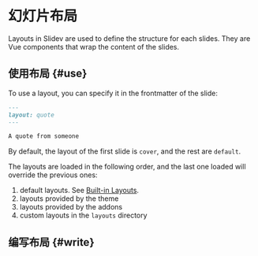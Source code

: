 # 幻灯片布局

Layouts in Slidev are used to define the structure for each slides. They are Vue components that wrap the content of the slides.

## 使用布局 {#use}

To use a layout, you can specify it in the frontmatter of the slide:

```md
---
layout: quote
---

A quote from someone
```

By default, the layout of the first slide is `cover`, and the rest are `default`.

The layouts are loaded in the following order, and the last one loaded will override the previous ones:

1. default layouts. See [Built-in Layouts](../builtin/layouts).
2. layouts provided by the theme
3. layouts provided by the addons
4. custom layouts in the `layouts` directory

<SeeAlso :links="[
  'features/slot-sugar',
]" />

## 编写布局 {#write}

<LinkCard link="guide/write-layout" />
